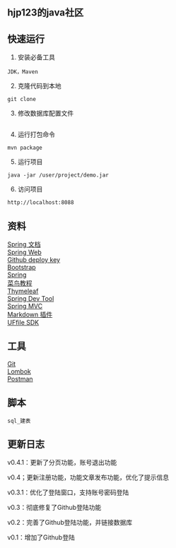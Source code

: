 ## hjp123的java社区

## 快速运行
1. 安装必备工具  
````
JDK，Maven
````
2. 克隆代码到本地
````
git clone
````

3. 修改数据库配置文件
````

````
4. 运行打包命令
````
mvn package
````
5. 运行项目  
````
java -jar /user/project/demo.jar
````
6. 访问项目
````
http://localhost:8088
````


## 资料
[Spring 文档](https://spring.io/guides)    
[Spring Web](https://spring.io/guides/gs/serving-web-content/)   
[Github deploy key](https://developer.github.com/v3/guides/managing-deploy-keys/#deploy-keys)    
[Bootstrap](https://v3.bootcss.com/getting-started/)    
[Spring](https://docs.spring.io/spring-boot/docs/2.0.0.RC1/reference/htmlsingle/#boot-features-embedded-database-support)    
[菜鸟教程](https://www.runoob.com/mysql/mysql-insert-query.html)    
[Thymeleaf](https://www.thymeleaf.org/doc/tutorials/3.0/usingthymeleaf.html#setting-attribute-values)    
[Spring Dev Tool](https://docs.spring.io/spring-boot/docs/2.0.0.RC1/reference/htmlsingle/#using-boot-devtools)  
[Spring MVC](https://docs.spring.io/spring/docs/5.0.3.RELEASE/spring-framework-reference/web.html#mvc-handlermapping-interceptor)  
[Markdown 插件](http://editor.md.ipandao.com/)   
[UFfile SDK](https://github.com/ucloud/ufile-sdk-java)  

## 工具
[Git](https://git-scm.com/download)   
[Lombok](https://www.projectlombok.org)     
[Postman](https://chrome.google.com/webstore/detail/coohjcphdfgbiolnekdpbcijmhambjff)

## 脚本
````
sql_建表

````

## 更新日志
v0.4.1：更新了分页功能，账号退出功能

v0.4；更新注册功能，功能文章发布功能，优化了提示信息

v0.3.1：优化了登陆窗口，支持账号密码登陆

v0.3：彻底修复了Github登陆功能

v0.2：完善了Github登陆功能，并链接数据库

v0.1：增加了Github登陆
